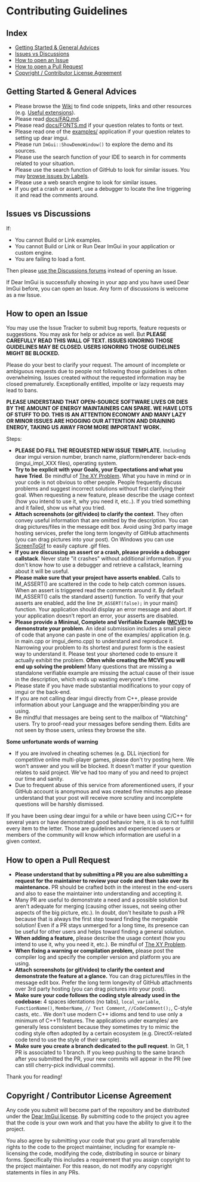 # Contributing Guidelines

## Index

- [Getting Started & General Advices](#getting-started--general-advices)
- [Issues vs Discussions](#issues-vs-discussions)
- [How to open an Issue](#how-to-open-an-issue)
- [How to open a Pull Request](#how-to-open-a-pull-request)
- [Copyright / Contributor License Agreement](#copyright--contributor-license-agreement)

## Getting Started & General Advices

- Please browse the [Wiki](https://github.com/ocornut/imgui/wiki) to find code snippets, links and other resources (e.g. [Useful extensions](https://github.com/ocornut/imgui/wiki/Useful-Extensions)).
- Please read [docs/FAQ.md](https://github.com/ocornut/imgui/blob/master/docs/FAQ.md).
- Please read [docs/FONTS.md](https://github.com/ocornut/imgui/blob/master/docs/FONTS.md) if your question relates to fonts or text.
- Please read one of the [examples/](https://github.com/ocornut/imgui/tree/master/examples) application if your question relates to setting up dear imgui.
- Please run `ImGui::ShowDemoWindow()` to explore the demo and its sources.
- Please use the search function of your IDE to search in for comments related to your situation.
- Please use the search function of GitHub to look for similar issues. You may [browse issues by Labels](https://github.com/ocornut/imgui/labels).
- Please use a web search engine to look for similar issues.
- If you get a crash or assert, use a debugger to locate the line triggering it and read the comments around.

## Issues vs Discussions

If:
- You cannot Build or Link examples.
- You cannot Build or Link or Run Dear ImGui in your application or custom engine.
- You are failing to load a font.

Then please [use the Discussions forums](https://github.com/ocornut/imgui/discussions) instead of opening an Issue.

If Dear ImGui is successfully showing in your app and you have used Dear ImGui before, you can open an Issue. Any form of discussions is welcome as a nw Issue.

## How to open an Issue

You may use the Issue Tracker to submit bug reports, feature requests or suggestions. You may ask for help or advice as well. But **PLEASE CAREFULLY READ THIS WALL OF TEXT. ISSUES IGNORING THOSE GUIDELINES MAY BE CLOSED. USERS IGNORING THOSE GUIDELINES MIGHT BE BLOCKED.**

Please do your best to clarify your request.  The amount of incomplete or ambiguous requests due to people not following those guidelines is often overwhelming. Issues created without the requested information may be closed prematurely. Exceptionally entitled, impolite or lazy requests may lead to bans. 

**PLEASE UNDERSTAND THAT OPEN-SOURCE SOFTWARE LIVES OR DIES BY THE AMOUNT OF ENERGY MAINTAINERS CAN SPARE. WE HAVE LOTS OF STUFF TO DO. THIS IS AN ATTENTION ECONOMY AND MANY LAZY OR MINOR ISSUES ARE HOGGING OUR ATTENTION AND DRAINING ENERGY, TAKING US AWAY FROM MORE IMPORTANT WORK.**

Steps:

- **PLEASE DO FILL THE REQUESTED NEW ISSUE TEMPLATE.** Including dear imgui version number, branch name, platform/renderer back-ends (imgui_impl_XXX files), operating system.
- **Try to be explicit with your Goals, your Expectations and what you have Tried**.  Be mindful of [The XY Problem](http://xyproblem.info/). What you have in mind or in your code is not obvious to other people. People frequently discuss problems and suggest incorrect solutions without first clarifying their goal. When requesting a new feature, please describe the usage context (how you intend to use it, why you need it, etc..). If you tried something and it failed, show us what you tried.
- **Attach screenshots (or gif/video) to clarify the context**. They often convey useful information that are omitted by the description. You can drag pictures/files in the message edit box. Avoid using 3rd party image hosting services, prefer the long term longevity of GitHub attachments (you can drag pictures into your post). On Windows you can use [ScreenToGif](https://www.screentogif.com/) to easily capture .gif files.
- **If you are discussing an assert or a crash, please provide a debugger callstack**. Never state "it crashes" without additional information. If you don't know how to use a debugger and retrieve a callstack, learning about it will be useful.
- **Please make sure that your project have asserts enabled.** Calls to IM_ASSERT() are scattered in the code to help catch common issues. When an assert is triggered read the comments around it. By default IM_ASSERT() calls the standard assert() function. To verify that your asserts are enabled, add the line `IM_ASSERT(false);` in your main() function. Your application should display an error message and abort. If your application doesn't report an error, your asserts are disabled. 
- **Please provide a Minimal, Complete and Verifiable Example ([MCVE](https://stackoverflow.com/help/mcve)) to demonstrate your problem**. An ideal submission includes a small piece of code that anyone can paste in one of the examples/ application (e.g. in main.cpp or imgui_demo.cpp) to understand and reproduce it. Narrowing your problem to its shortest and purest form is the easiest way to understand it. Please test your shortened code to ensure it actually exhibit the problem. **Often while creating the MCVE you will end up solving the problem!** Many questions that are missing a standalone verifiable example are missing the actual cause of their issue in the description, which ends up wasting everyone's time.
- Please state if you have made substantial modifications to your copy of imgui or the back-end.
- If you are not calling dear imgui directly from C++, please provide information about your Language and the wrapper/binding you are using.
- Be mindful that messages are being sent to the mailbox of "Watching" users. Try to proof-read your messages before sending them. Edits are not seen by those users, unless they browse the site.

**Some unfortunate words of warning**
- If you are involved in cheating schemes (e.g. DLL injection) for competitive online multi-player games, please don't try posting here. We won't answer and you will be blocked. It doesn't matter if your question relates to said project. We've had too many of you and need to project our time and sanity.
- Due to frequent abuse of this service from aforementioned users, if your GitHub account is anonymous and was created five minutes ago please understand that your post will receive more scrutiny and incomplete questions will be harshly dismissed.

If you have been using dear imgui for a while or have been using C/C++ for several years or have demonstrated good behavior here, it is ok to not fullfill every item to the letter. Those are guidelines and experienced users or members of the community will know which information are useful in a given context.

## How to open a Pull Request

- **Please understand that by submitting a PR you are also submitting a request for the maintainer to review your code and then take over its maintenance.** PR should be crafted both in the interest in the end-users and also to ease the maintainer into understanding and accepting it. 
- Many PR are useful to demonstrate a need and a possible solution but aren't adequate for merging (causing other issues, not seeing other aspects of the big picture, etc.). In doubt, don't hesitate to push a PR because that is always the first step toward finding the mergeable solution! Even if a PR stays unmerged for a long time, its presence can be useful for other users and helps toward finding a general solution.
- **When adding a feature,** please describe the usage context (how you intend to use it, why you need it, etc.). Be mindful of [The XY Problem](http://xyproblem.info/). 
- **When fixing a warning or compilation problem,** please post the compiler log and specify the compiler version and platform you are using.
- **Attach screenshots (or gif/video) to clarify the context and demonstrate the feature at a glance.** You can drag pictures/files in the message edit box. Prefer the long term longevity of GitHub attachments over 3rd party hosting (you can drag pictures into your post).
- **Make sure your code follows the coding style already used in the codebase:** 4 spaces identations (no tabs), `local_variable`, `FunctionName()`, `MemberName`, `// Text Comment`, `//CodeComment();`, C-style casts, etc.. We don't use modern C++ idioms and tend to use only a minimum of C++11 features. The applications under examples/ are generally less consistent because they sometimes try to mimic the coding style often adopted by a certain ecosystem (e.g. DirectX-related code tend to use the style of their sample). 
- **Make sure you create a branch dedicated to the pull request**. In Git, 1 PR is associated to 1 branch. If you keep pushing to the same branch after you submitted the PR, your new commits will appear in the PR (we can still cherry-pick individual commits).

Thank you for reading!

## Copyright / Contributor License Agreement

Any code you submit will become part of the repository and be distributed under the [Dear ImGui license](https://github.com/ocornut/imgui/blob/master/LICENSE.txt). By submitting code to the project you agree that the code is your own work and that you have the ability to give it to the project.

You also agree by submitting your code that you grant all transferrable rights to the code to the project maintainer, including for example re-licensing the code, modifying the code, distributing in source or binary forms. Specifically this includes a requirement that you assign copyright to the project maintainer. For this reason, do not modify any copyright statements in files in any PRs.

